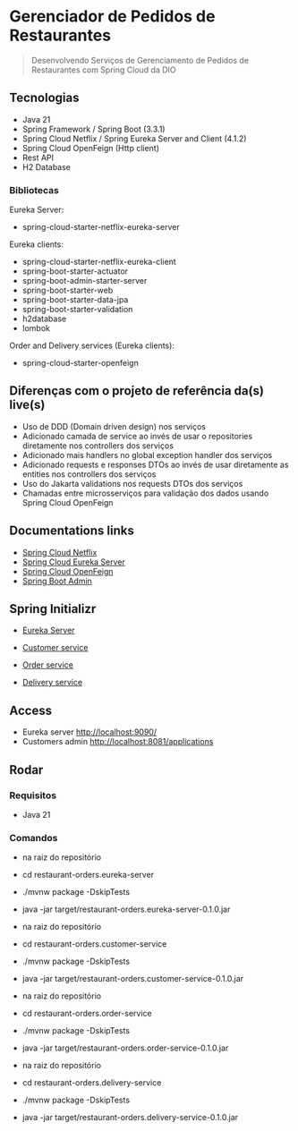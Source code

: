 # Gerenciador de Pedidos de Restaurantes

> Desenvolvendo Serviços de Gerenciamento de Pedidos de Restaurantes com Spring Cloud da DIO

## Tecnologias

- Java 21
- Spring Framework / Spring Boot (3.3.1)
- Spring Cloud Netflix / Spring Eureka Server and Client (4.1.2)
- Spring Cloud OpenFeign (Http client)
- Rest API
- H2 Database

### Bibliotecas

Eureka Server:

- spring-cloud-starter-netflix-eureka-server

Eureka clients:

- spring-cloud-starter-netflix-eureka-client
- spring-boot-starter-actuator
- spring-boot-admin-starter-server
- spring-boot-starter-web
- spring-boot-starter-data-jpa
- spring-boot-starter-validation
- h2database
- lombok

Order and Delivery services (Eureka clients):

- spring-cloud-starter-openfeign

## Diferenças com o projeto de referência da(s) live(s)

- Uso de DDD (Domain driven design) nos serviços
- Adicionado camada de service ao invés de usar o repositories diretamente nos controllers dos serviços
- Adicionado mais handlers no global exception handler dos serviços
- Adicionado requests e responses DTOs ao invés de usar diretamente as entities nos controllers dos serviços
- Uso do Jakarta validations nos requests DTOs dos serviços
- Chamadas entre microsserviços para validação dos dados usando Spring Cloud OpenFeign

## Documentations links

- [Spring Cloud Netflix](https://docs.spring.io/spring-cloud-netflix/reference/index.html)
- [Spring Cloud Eureka Server](https://docs.spring.io/spring-cloud-netflix/reference/spring-cloud-netflix.html#spring-cloud-eureka-server)
- [Spring Cloud OpenFeign](https://docs.spring.io/spring-cloud-openfeign/reference/index.html)
- [Spring Boot Admin](https://docs.spring-boot-admin.com/current/index.html)

## Spring Initializr

- [Eureka Server](https://start.spring.io/#!type=maven-project&language=java&platformVersion=3.3.1&packaging=jar&jvmVersion=21&groupId=me.dio.hiokdev&artifactId=restaurant-orders.eureka-server&name=restaurant-orders.eureka-server&description=Gerenciador%20de%20Pedidos%20de%20Restaurantes%20-%20Eureka%20Server&packageName=me.dio.hiokdev.restaurant-orders.eureka-server&dependencies=cloud-eureka-server)

- [Customer service](https://start.spring.io/#!type=maven-project&language=java&platformVersion=3.3.1&packaging=jar&jvmVersion=21&groupId=me.dio.hiokdev&artifactId=restaurant-orders.customer-api&name=restaurant-orders.customer-api&description=Gerenciador%20de%20Pedidos%20de%20Restaurantes%20-%20Customer%20Service&packageName=me.dio.hiokdev.restaurant-orders.customer-api&dependencies=cloud-eureka,actuator,codecentric-spring-boot-admin-server,web,data-jpa,h2,validation,lombok)

- [Order service](https://start.spring.io/#!type=maven-project&language=java&platformVersion=3.3.1&packaging=jar&jvmVersion=21&groupId=me.dio.hiokdev&artifactId=restaurant-orders.order-service&name=restaurant-orders.order-service&description=Gerenciador%20de%20Pedidos%20de%20Restaurantes%20-%20Order%20Service&packageName=me.dio.hiokdev.restaurant-orders.order-service&dependencies=cloud-eureka,actuator,web,data-jpa,h2,validation,lombok,codecentric-spring-boot-admin-server,cloud-feign)

- [Delivery service](https://start.spring.io/#!type=maven-project&language=java&platformVersion=3.3.1&packaging=jar&jvmVersion=21&groupId=me.dio.hiokdev&artifactId=restaurant-orders.delivery-service&name=restaurant-orders.delivery-service&description=Gerenciador%20de%20Pedidos%20de%20Restaurantes%20-%20Delivery%20Service&packageName=me.dio.hiokdev.restaurant-orders.delivery-service&dependencies=cloud-eureka,actuator,web,data-jpa,h2,validation,lombok,codecentric-spring-boot-admin-server,cloud-feign)

## Access

- Eureka server [http://localhost:9090/](http://localhost:9090/)
- Customers admin [http://localhost:8081/applications](http://localhost:8081/applications)

## Rodar

### Requisitos

- Java 21

### Comandos

- na raiz do repositório
- cd restaurant-orders.eureka-server
- ./mvnw package -DskipTests
- java -jar target/restaurant-orders.eureka-server-0.1.0.jar

- na raiz do repositório
- cd restaurant-orders.customer-service
- ./mvnw package -DskipTests
- java -jar target/restaurant-orders.customer-service-0.1.0.jar

- na raiz do repositório
- cd restaurant-orders.order-service
- ./mvnw package -DskipTests
- java -jar target/restaurant-orders.order-service-0.1.0.jar

- na raiz do repositório
- cd restaurant-orders.delivery-service
- ./mvnw package -DskipTests
- java -jar target/restaurant-orders.delivery-service-0.1.0.jar
